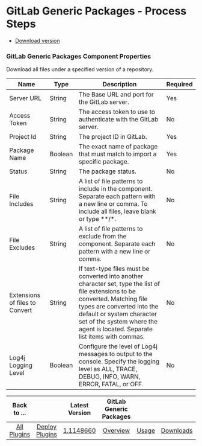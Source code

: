 # GitLab Generic Packages - Process Steps

* [Download version](#step)


### GitLab Generic Packages Component Properties

Download all files under a specified version of a repository.


| Name | Type | Description                                                                                                          | Required |
| ---- | ---- | -------------------------------------------------------------------------------------------------------------------- | -------- |
| Server URL | String | The Base URL and port for the GitLab server. | Yes |
| Access Token | String | The access token to use to authenticate with the GitLab server. | No |
| Project Id | String | The project ID in GitLab. | Yes |
| Package Name | Boolean | The exact name of package that must match to import a specific package. | Yes |
| Status | String | The package status. | No |
| File Includes | String | A list of file patterns to include in the component. Separate each pattern with a new line or comma. To include all files, leave blank or type **/*. | No |
| File Excludes | String | A list of file patterns to exclude from the component. Separate each pattern with a new line or comma. | No |
| Extensions of files to Convert | String | If text-type files must be converted into another character set, type the list of file extensions to be converted. Matching file types are converted into the default or system character set of the system where the agent is located. Separate list items with commas. | No |
| Log4j Logging Level | Boolean | Configure the level of Log4j messages to output to the console. Specify the logging level as ALL, TRACE, DEBUG, INFO, WARN, ERROR, FATAL, or OFF. | No |



|          Back to ...          | |         Latest Version         |GitLab Generic Packages|||
|:-----------------------------:|:------------------------------:| :---: | :---: | :---: | :---: |
| [All Plugins](../../index.md) | [Deploy Plugins](../README.md) |[1.1148660](https://raw.githubusercontent.com/UrbanCode/IBM-UCD-PLUGINS/main/files/gitlab-generic-packages/ucd-plugins-gitlab-generic-packages-1.1148660.zip)|[Overview](overview.md)|[Usage](usage.md)|[Downloads](downloads.md)|
